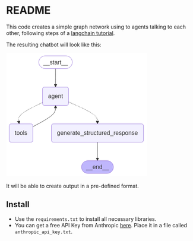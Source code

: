 # README 

This code creates a simple graph network using to agents talking to each other, following steps of a [langchain tutorial](https://langchain-ai.github.io/langgraph/how-tos/create-react-agent-structured-output/#code). 

The resulting chatbot will look like this:

![](./state_graph.png)


It will be able to create output in a pre-defined format.

## Install

* Use the `requirements.txt` to install all necessary libraries. 
* You can get a free API Key from Anthropic [here](https://console.anthropic.com/login). Place it in a file called `anthropic_api_key.txt`.



